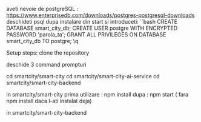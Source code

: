 aveti nevoie de postgreSQL : https://www.enterprisedb.com/downloads/postgres-postgresql-downloads
deschideti psql dupa instalare din start si introduceti:
``bash
CREATE DATABASE smart_city_db;
CREATE USER postgre WITH ENCRYPTED PASSWORD 'parola_ta';
GRANT ALL PRIVILEGES ON DATABASE smart_city_db TO postgre;
\q


 
Setup steps:
clone the repository

deschide 3 command prompturi

cd smartcity/smart-city
cd smartcity/smart-city-ai-service
cd smartcity/smart-city-backend

in smartcity/smart-city
      prima utilizare : npm install
      dupa : npm start ( fara npm install daca l-ati instalat deja)

in smartcity/smart-city-backend
